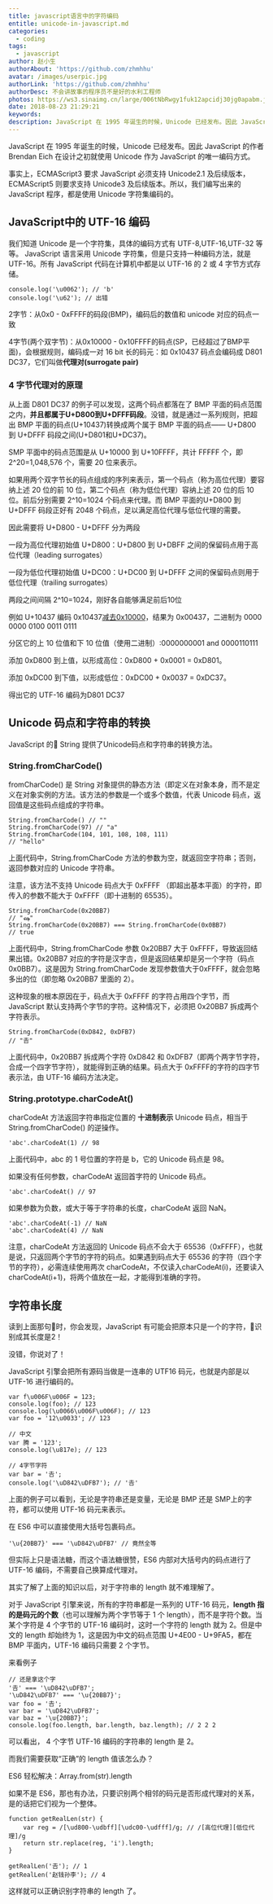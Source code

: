 ```yaml
---
title: javascript语言中的字符编码
entitle: unicode-in-javascript.md
categories:
  - coding
tags:
  - javascript
author: 赵小生
authorAbout: 'https://github.com/zhmhhu'
avatar: /images/userpic.jpg
authorLink: 'https://github.com/zhmhhu'
authorDesc: 不会讲故事的程序员不是好的水利工程师
photos: https://ws3.sinaimg.cn/large/006tNbRwgy1fuk12apcidj30jg0apabm.jpg
date: 2018-08-23 21:29:21
keywords:
description: JavaScript 在 1995 年诞生的时候，Unicode 已经发布。因此 JavaScript 的作者 Brendan Eich 在设计之初就使用 Unicode 作为 JavaScript 的唯一编码方式。
---
```


JavaScript 在 1995 年诞生的时候，Unicode 已经发布。因此 JavaScript 的作者 Brendan Eich 在设计之初就使用 Unicode 作为 JavaScript 的唯一编码方式。

事实上，ECMAScript3 要求 JavaScript 必须支持 Unicode2.1 及后续版本，ECMAScript5 则要求支持 Unicode3 及后续版本。所以，我们编写出来的 JavaScript 程序，都是使用 Unicode 字符集编码的。


## JavaScript中的 UTF-16 编码

我们知道 Unicode 是一个字符集，具体的编码方式有 UTF-8,UTF-16,UTF-32 等等。
JavaScript 语言采用 Unicode 字符集，但是只支持一种编码方法，就是UTF-16。所有 JavaScript 代码在计算机中都是以 UTF-16 的 2 或 4 字节方式存储。
```
console.log('\u0062'); // 'b'
console.log('\u62'); // 出错
```
2字节：从0x0 - 0xFFFF的码段(BMP)，编码后的数值和 unicode 对应的码点一致

4字节(两个双字节)：从0x10000 - 0x10FFFF的码点(SP，已经超过了BMP平面)，会根据规则，编码成一对 16 bit 长的码元：如 0x10437 码点会编码成 D801 DC37，它们叫做**代理对(surrogate pair)**

### 4 字节代理对的原理

从上面 D801 DC37 的例子可以发现，这两个码点都落在了 BMP 平面的码点范围之内，**并且都属于U+D800到U+DFFF码段**。没错，就是通过一系列规则，把超出 BMP 平面的码点(U+10437)转换成两个属于 BMP 平面的码点—— U+D800 到 U+DFFF 码段之间(U+D801和U+DC37)。


SMP 平面中的码点范围是从 U+10000 到 U+10FFFF，共计 FFFFF 个，即 2^20=1,048,576 个，需要 20 位来表示。

如果用两个双字节长的码点组成的序列来表示，第一个码点（称为高位代理）要容纳上述 20 位的前 10 位，第二个码点（称为低位代理）容纳上述 20 位的后 10 位。前后分别需要 2^10=1024 个码点来代理。而 BMP 平面的U+D800 到 U+DFFF 码段正好有 2048 个码点，足以满足高位代理与低位代理的需要。

因此需要将 U+D800 - U+DFFF 分为两段

一段为高位代理初始值 U+D800：U+D800 到 U+DBFF 之间的保留码点用于高位代理（leading surrogates）

一段为低位代理初始值 U+DC00：U+DC00 到 U+DFFF 之间的保留码点则用于低位代理（trailing surrogates）

两段之间间隔 2^10=1024，刚好各自能够满足前后10位

例如 U+10437 编码
0x10437<u>减去0x10000</u>，结果为 0x00437，二进制为 0000 0000 0100 0011 0111

分区它的上 10 位值和下 10 位值（使用二进制）:0000000001 and 0000110111

添加 0xD800 到上值，以形成高位：0xD800 + 0x0001 = 0xD801。

添加 0xDC00 到下值，以形成低位：0xDC00 + 0x0037 = 0xDC37。

得出它的 UTF-16 编码为D801 DC37


## Unicode 码点和字符串的转换

JavaScript 的 String 提供了Unicode码点和字符串的转换方法。 

### String.fromCharCode()

fromCharCode() 是 String 对象提供的静态方法（即定义在对象本身，而不是定义在对象实例的方法。该方法的参数是一个或多个数值，代表 Unicode 码点，返回值是这些码点组成的字符串。
```
String.fromCharCode() // ""
String.fromCharCode(97) // "a"
String.fromCharCode(104, 101, 108, 108, 111)
// "hello"
```
上面代码中，String.fromCharCode 方法的参数为空，就返回空字符串；否则，返回参数对应的 Unicode 字符串。

注意，该方法不支持 Unicode 码点大于 0xFFFF （即超出基本平面）的字符，即传入的参数不能大于 0xFFFF（即十进制的 65535）。
```
String.fromCharCode(0x20BB7)
// "ஷ"
String.fromCharCode(0x20BB7) === String.fromCharCode(0x0BB7)
// true
```
上面代码中，String.fromCharCode 参数 0x20BB7 大于 0xFFFF，导致返回结果出错。0x20BB7 对应的字符是汉字𠮷，但是返回结果却是另一个字符（码点 0x0BB7）。这是因为 String.fromCharCode 发现参数值大于0xFFFF，就会忽略多出的位（即忽略 0x20BB7 里面的 2）。

这种现象的根本原因在于，码点大于 0xFFFF 的字符占用四个字节，而 JavaScript 默认支持两个字节的字符。这种情况下，必须把 0x20BB7 拆成两个字符表示。
```
String.fromCharCode(0xD842, 0xDFB7)
// "𠮷"
```
上面代码中，0x20BB7 拆成两个字符 0xD842 和 0xDFB7（即两个两字节字符，合成一个四字节字符），就能得到正确的结果。码点大于 0xFFFF的字符的四字节表示法，由 UTF-16 编码方法决定。

### String.prototype.charCodeAt()

charCodeAt 方法返回字符串指定位置的 **十进制表示** Unicode 码点，相当于String.fromCharCode() 的逆操作。
```
'abc'.charCodeAt(1) // 98
```
上面代码中，abc 的 1 号位置的字符是 b，它的 Unicode 码点是 98。

如果没有任何参数，charCodeAt 返回首字符的 Unicode 码点。
```
'abc'.charCodeAt() // 97
```
如果参数为负数，或大于等于字符串的长度，charCodeAt 返回 NaN。
```
'abc'.charCodeAt(-1) // NaN
'abc'.charCodeAt(4) // NaN
```
注意，charCodeAt 方法返回的 Unicode 码点不会大于 65536（0xFFFF），也就是说，只返回两个字节的字符的码点。如果遇到码点大于 65536 的字符（四个字节的字符），必需连续使用两次 charCodeAt，不仅读入charCodeAt(i)，还要读入 charCodeAt(i+1)，将两个值放在一起，才能得到准确的字符。


## 字符串长度
读到上面那句时，你会发现，JavaScript 有可能会把原本只是一个的字符，识别成其长度是2！

没错，你说对了！

JavaScript 引擎会把所有源码当做是一连串的 UTF16 码元，也就是内部是以 UTF-16 进行编码的。
```
var f\u006F\u006F = 123;
console.log(foo); // 123
console.log(\u0066\u006F\u006F); // 123
var foo = '12\u0033'; // 123

// 中文
var 腾 = '123';
console.log(\u817e); // 123

// 4字节字符
var bar = '𠮷';
console.log('\uD842\uDFB7'); // '𠮷'
```

上面的例子可以看到，无论是字符串还是变量，无论是 BMP 还是 SMP上的字符，都可以使用 UTF-16 码元来表示。

在 ES6 中可以直接使用大括号包裹码点。

```
'\u{20BB7}' === '\uD842\uDFB7' // 竟然全等
```
但实际上只是语法糖，而这个语法糖很赞，ES6 内部对大括号内的码点进行了 UTF-16 编码，不需要自己换算成代理对。

其实了解了上面的知识以后，对于字符串的 length 就不难理解了。

对于 JavaScript 引擎来说，所有的字符串都是一系列的 UTF-16 码元，**length 指的是码元的个数**（也可以理解为两个字节等于 1 个 length），而不是字符个数。当某个字符是 4 个字节的 UTF-16 编码时，这时一个字符的 length 就为 2。但是中文的 length 却始终为 1，这是因为中文的码点范围 U+4E00 - U+9FA5，都在 BMP 平面内，UTF-16 编码只需要 2 个字节。

来看例子
```
// 还是拿这个字
'𠮷' === '\uD842\uDFB7';
'\uD842\uDFB7' === '\u{20BB7}';
var foo = '𠮷';
var bar = '\uD842\uDFB7';
var baz = '\u{20BB7}';
console.log(foo.length, bar.length, baz.length); // 2 2 2
```
可以看出， 4 个字节 UTF-16 编码的字符串的 length 是 2。

而我们需要获取“正确”的 length 值该怎么办？

ES6 轻松解决：Array.from(str).length

如果不是 ES6，那也有办法，只要识别两个相邻的码元是否形成代理对的关系，是的话把它们视为一个整体。

```
function getRealLen(str) {
    var reg = /[\ud800-\udbff][\udc00-\udfff]/g; // /[高位代理][低位代理]/g
    return str.replace(reg, 'i').length;
}

getRealLen('𠮷'); // 1
getRealLen('赵钱孙李'); // 4
```
这样就可以正确识别字符串的 length 了。

